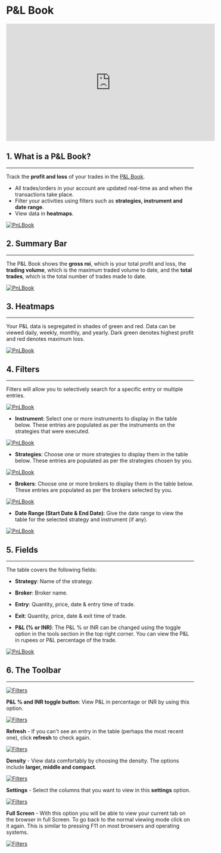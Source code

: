 # P&L Book

<iframe width="560" height="315" src="https://www.youtube.com/embed/DxOBhWKBNIE" frameborder="0" allow="accelerometer; autoplay; encrypted-media; gyroscope; picture-in-picture" allowfullscreen></iframe>

## 1. What is a P&L Book?
---

Track the **profit and loss** of your trades in the [P&L Book](https://app.algobulls.com/book/pl).

* All trades/orders in your account are updated real-time as and when the transactions take place. 
* Filter your activities using filters such as **strategies, instrument and date range**.
* View data in **heatmaps**.

[![PnLBook](imgs/pnl.png "Click to Enlarge or Ctrl+Click to open in a new Tab")](imgs/pnl.png)

## 2. Summary Bar
---

The P&L Book shows the **gross roi**, which is your total profit and loss, the **trading volume**, which is the maximum traded volume to date, and the **total trades**, which is the total number of trades made to date.

[![PnLBook](imgs/pnl1.png "Click to Enlarge or Ctrl+Click to open in a new Tab")](imgs/pnl1.png)

## 3. Heatmaps
---

Your P&L data is segregated in shades of green and red. Data can be viewed daily, weekly, monthly, and yearly. Dark green denotes highest profit and red denotes maximum loss.

[![PnLBook](imgs/pnl2.png "Click to Enlarge or Ctrl+Click to open in a new Tab")](imgs/pnl2.png)

## 4. Filters
---

Filters will allow you to selectively search for a specific entry or multiple entries.

[![PnLBook](imgs/pnl3.png "Click to Enlarge or Ctrl+Click to open in a new Tab")](imgs/pnl3.png)

* **Instrument**: Select one or more instruments to display in the table below. 
These entries are populated as per the instruments on the strategies that were executed. 

[![PnLBook](imgs/pnl4.png "Click to Enlarge or Ctrl+Click to open in a new Tab")](imgs/pnl4.png)

* **Strategies**: Choose one or more strategies to display them in the table below. 
These entries are populated as per the strategies chosen by you.

[![PnLBook](imgs/pnl5.png "Click to Enlarge or Ctrl+Click to open in a new Tab")](imgs/pnl5.png)

* **Brokers**: Choose one or more brokers to display them in the table below.
These entries are populated as per the brokers selected by you.

[![PnLBook](imgs/pnl_broker_filter.png "Click to Enlarge or Ctrl+Click to open in a new Tab")](imgs/pnl_broker_filter.png)

* **Date Range (Start Date & End Date)**: Give the date range to view the table for the selected  strategy and instrument (if any).

[![PnLBook](imgs/pnl6.png "Click to Enlarge or Ctrl+Click to open in a new Tab")](imgs/pnl6.png)

## 5. Fields
---

The table covers the following fields:
 
* **Strategy**: Name of the strategy.

* **Broker**: Broker name.

* **Entry**: Quantity, price, date & entry time of trade.

* **Exit**: Quantity, price, date & exit time of trade.

* **P&L (% or INR)**: The P&L % or INR can be changed using the toggle option in the tools section in the top right corner. You can view the P&L in rupees or P&L percentage of the trade.


[![PnLBook](imgs/pnl7.png "Click to Enlarge or Ctrl+Click to open in a new Tab")](imgs/pnl7.png)

## 6. The Toolbar
---

[![Filters](imgs/toolbar1_pnl.png "Click to Enlarge or Ctrl+Click to open in a new Tab")](imgs/pnl.png)

**P&L % and INR toggle button**: View P&L in percentage or INR by using this option. 

[![Filters](imgs/toolbar2_pnl.png "Click to Enlarge or Ctrl+Click to open in a new Tab")](imgs/pnl.png)

**Refresh** - If you can't see an entry in the table (perhaps the most recent one), click **refresh** to check again.

[![Filters](imgs/toolbar3_pnl.png "Click to Enlarge or Ctrl+Click to open in a new Tab")](imgs/pnl.png)

**Density** - View data comfortably by choosing the density. The options include **larger, middle and compact**. 

[![Filters](imgs/toolbar4_pnl.png "Click to Enlarge or Ctrl+Click to open in a new Tab")](imgs/pnl.png)

**Settings** - Select the columns that you want to view in this **settings** option.

[![Filters](imgs/toolbar5_pnl.png "Click to Enlarge or Ctrl+Click to open in a new Tab")](imgs/pnl.png)

**Full Screen** - With this option you will be able to view your current tab on the browser in full Screen. To go back to the normal viewing mode click on it again. This is similar to pressing F11 on most browsers and operating systems.

[![Filters](imgs/toolbar6_pnl.png "Click to Enlarge or Ctrl+Click to open in a new Tab")](imgs/pnl.png)

